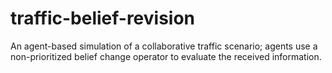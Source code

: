 # traffic-belief-revision
An agent-based simulation of a collaborative traffic scenario; agents use a non-prioritized belief change operator to evaluate the received information.
